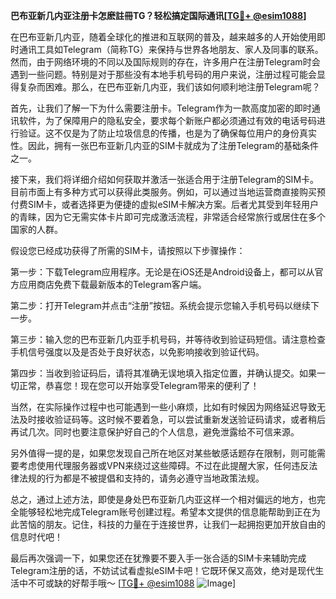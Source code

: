 **巴布亚新几内亚注册卡怎麽註冊TG？轻松搞定国际通讯[[TG💪+ @esim1088](https://t.me/s/esim1088)]**

在巴布亚新几内亚，随着全球化的推进和互联网的普及，越来越多的人开始使用即时通讯工具如Telegram（简称TG）来保持与世界各地朋友、家人及同事的联系。然而，由于网络环境的不同以及国际规则的存在，许多用户在注册Telegram时会遇到一些问题。特别是对于那些没有本地手机号码的用户来说，注册过程可能会显得复杂而困难。那么，在巴布亚新几内亚，我们该如何顺利地注册Telegram呢？

首先，让我们了解一下为什么需要注册卡。Telegram作为一款高度加密的即时通讯软件，为了保障用户的隐私安全，要求每个新账户都必须通过有效的电话号码进行验证。这不仅是为了防止垃圾信息的传播，也是为了确保每位用户的身份真实性。因此，拥有一张巴布亚新几内亚的SIM卡就成为了注册Telegram的基础条件之一。

接下来，我们将详细介绍如何获取并激活一张适合用于注册Telegram的SIM卡。目前市面上有多种方式可以获得此类服务。例如，可以通过当地运营商直接购买预付费SIM卡，或者选择更为便捷的虚拟eSIM卡解决方案。后者尤其受到年轻用户的青睐，因为它无需实体卡片即可完成激活流程，非常适合经常旅行或居住在多个国家的人群。

假设您已经成功获得了所需的SIM卡，请按照以下步骤操作：

第一步：下载Telegram应用程序。无论是在iOS还是Android设备上，都可以从官方应用商店免费下载最新版本的Telegram客户端。

第二步：打开Telegram并点击“注册”按钮。系统会提示您输入手机号码以继续下一步。

第三步：输入您的巴布亚新几内亚手机号码，并等待收到验证码短信。请注意检查手机信号强度以及是否处于良好状态，以免影响接收到验证代码。

第四步：当收到验证码后，请将其准确无误地填入指定位置，并确认提交。如果一切正常，恭喜您！现在您可以开始享受Telegram带来的便利了！

当然，在实际操作过程中也可能遇到一些小麻烦，比如有时候因为网络延迟导致无法及时接收验证码等。这时候不要着急，可以尝试重新发送验证码请求，或者稍后再试几次。同时也要注意保护好自己的个人信息，避免泄露给不可信来源。

另外值得一提的是，如果您发现自己所在地区对某些敏感话题存在限制，则可能需要考虑使用代理服务器或VPN来绕过这些障碍。不过在此提醒大家，任何违反法律法规的行为都是不被提倡和支持的，请务必遵守当地政策法规。

总之，通过上述方法，即使是身处巴布亚新几内亚这样一个相对偏远的地方，也完全能够轻松地完成Telegram账号创建过程。希望本文提供的信息能帮助到正在为此苦恼的朋友。记住，科技的力量在于连接世界，让我们一起拥抱更加开放自由的信息时代吧！

最后再次强调一下，如果您还在犹豫要不要入手一张合适的SIM卡来辅助完成Telegram注册的话，不妨试试看虚拟eSIM卡吧！它既环保又高效，绝对是现代生活中不可或缺的好帮手哦～ [[TG💪+ @esim1088](https://t.me/s/esim1088) ![Image](https://i.postimg.cc/4NQfJmqS/Snipaste-2025-05-13-00-14-12.png)]